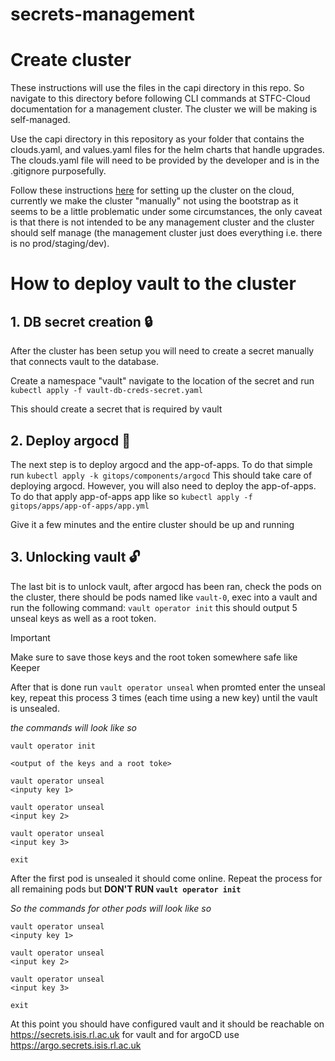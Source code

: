 # secrets-management

# Create cluster

These instructions will use the files in the capi directory in this repo. So navigate to this directory before following CLI commands at STFC-Cloud documentation for a management cluster. The cluster we will be making is self-managed.

Use the capi directory in this repository as your folder that contains the clouds.yaml, and values.yaml files for the helm charts that handle upgrades. The clouds.yaml file will need to be provided by the developer and is in the .gitignore purposefully.

Follow these instructions [here](https://stfc.atlassian.net/wiki/spaces/CLOUDKB/pages/211878034/Cluster+API+Setup) for setting up the cluster on the cloud, currently we make the cluster "manually" not using the bootstrap as it seems to be a little problematic under some circumstances, the only caveat is that there is not intended to be any management cluster and the cluster should self manage (the management cluster just does everything i.e. there is no prod/staging/dev).

# How to deploy vault to the cluster
## 1. DB secret creation 🔒
After the cluster has been setup you will need to create a secret manually that connects vault to the database.

Create a namespace "vault" navigate to the location of the secret and run `kubectl apply -f vault-db-creds-secret.yaml`

This should create a secret that is required by vault

## 2. Deploy argocd 🤖
The next step is to deploy argocd and the app-of-apps. To do that simple run `kubectl apply -k gitops/components/argocd` This should take care of deploying argocd. However, you will also need to deploy the app-of-apps. To do that apply app-of-apps app like so `kubectl apply -f gitops/apps/app-of-apps/app.yml`

Give it a few minutes and the entire cluster should be up and running

## 3. Unlocking vault 🔓
The last bit is to unlock vault, after argocd has been ran, check the pods on the cluster, there should be pods named like `vault-0`, exec into a vault and run the following command: `vault operator init` this should output 5 unseal keys as well as a root token.

> [!IMPORTANT]
> Make sure to save those keys and the root token somewhere safe like Keeper

After that is done run `vault operator unseal` when promted enter the unseal key, repeat this process 3 times (each time using a new key) until the vault is unsealed.

*the commands will look like so*

```
vault operator init

<output of the keys and a root toke>

vault operator unseal
<inputy key 1>

vault operator unseal
<input key 2>

vault operator unseal
<input key 3>

exit
```

After the first pod is unsealed it should come online. Repeat the process for all remaining pods but **DON'T RUN `vault operator init`**

*So the commands for other pods will look like so*
```
vault operator unseal
<inputy key 1>

vault operator unseal
<input key 2>

vault operator unseal
<input key 3>

exit
```

At this point you should have configured vault and it should be reachable on https://secrets.isis.rl.ac.uk for vault and for argoCD use https://argo.secrets.isis.rl.ac.uk